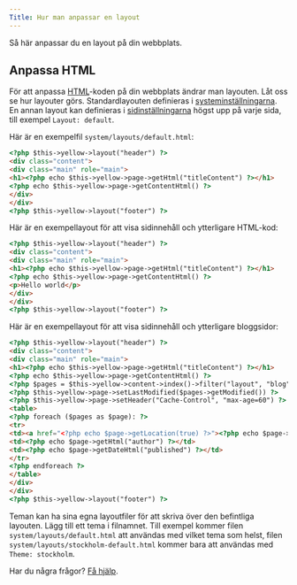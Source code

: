```yaml
---
Title: Hur man anpassar en layout
---
```

Så här anpassar du en layout på din webbplats. 

## Anpassa HTML

För att anpassa [HTML](https://www.w3schools.com/html/)-koden på din webbplats ändrar man layouten. Låt oss se hur layouter görs. Standardlayouten definieras i [systeminställningarna](how-to-change-the-system#systeminställningar). En annan layout kan definieras i [sidinställningarna](how-to-change-the-system#sidinställningar) högst upp på varje sida, till exempel `Layout: default`. 

Här är en exempelfil `system/layouts/default.html`:

``` html
<?php $this->yellow->layout("header") ?>
<div class="content">
<div class="main" role="main">
<h1><?php echo $this->yellow->page->getHtml("titleContent") ?></h1>
<?php echo $this->yellow->page->getContentHtml() ?>
</div>
</div>
<?php $this->yellow->layout("footer") ?>
```

Här är en exempellayout för att visa sidinnehåll och ytterligare HTML-kod:

``` html
<?php $this->yellow->layout("header") ?>
<div class="content">
<div class="main" role="main">
<h1><?php echo $this->yellow->page->getHtml("titleContent") ?></h1>
<?php echo $this->yellow->page->getContentHtml() ?>
<p>Hello world</p>
</div>
</div>
<?php $this->yellow->layout("footer") ?>
```

Här är en exempellayout för att visa sidinnehåll och ytterligare bloggsidor: 

``` html
<?php $this->yellow->layout("header") ?>
<div class="content">
<div class="main" role="main">
<h1><?php echo $this->yellow->page->getHtml("titleContent") ?></h1>
<?php echo $this->yellow->page->getContentHtml() ?>
<?php $pages = $this->yellow->content->index()->filter("layout", "blog")->sort("published", false)->limit(5) ?>
<?php $this->yellow->page->setLastModified($pages->getModified()) ?>
<?php $this->yellow->page->setHeader("Cache-Control", "max-age=60") ?>
<table>
<?php foreach ($pages as $page): ?>
<tr>
<td><a href="<?php echo $page->getLocation(true) ?>"><?php echo $page->getHtml("title") ?></a></td>
<td><?php echo $page->getHtml("author") ?></td>
<td><?php echo $page->getDateHtml("published") ?></td>
</tr>
<?php endforeach ?>
</table>
</div>
</div>
<?php $this->yellow->layout("footer") ?>
```

Teman kan ha sina egna layoutfiler för att skriva över den befintliga layouten. Lägg till ett tema i filnamnet. Till exempel kommer filen `system/layouts/default.html` att användas med vilket tema som helst, filen `system/layouts/stockholm-default.html` kommer bara att användas med `Theme: stockholm`. 

Har du några frågor? [Få hjälp](.).
